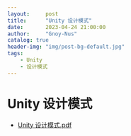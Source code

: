 ```yaml
---
layout:     post
title:      "Unity 设计模式"
date:       2023-04-24 21:00:00
author:     "Gnoy-Nus"
catalog: true
header-img: "img/post-bg-default.jpg"
tags:
    - Unity
    - 设计模式
---
```




# Unity 设计模式

- [Unity 设计模式.pdf][1]  

  

  [1]: https://gnoy-nus.github.io/download/unity设计模式/Unity设计模式.pdf

